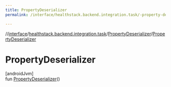 ```yaml
---
title: PropertyDeserializer
permalink: /interface/healthstack.backend.integration.task/-property-deserializer/-property-deserializer.html

---
```

//[interface](/bi_interface.html)/[healthstack.backend.integration.task](../index.html)/[PropertyDeserializer](index.html)/[PropertyDeserializer](-property-deserializer.html)



# PropertyDeserializer



[androidJvm]\
fun [PropertyDeserializer](-property-deserializer.html)()




